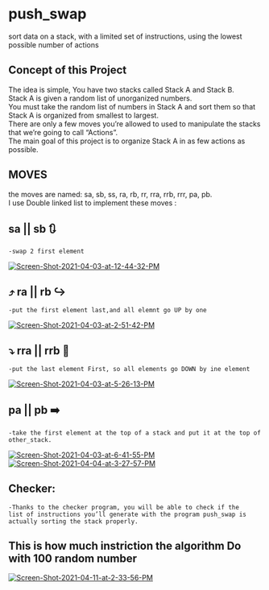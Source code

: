 # push_swap
sort data on a stack, with a limited set of instructions, using the lowest possible number of actions

## Concept of this Project ##

 The idea is simple, You have two stacks called Stack A and Stack B. <br>
 Stack A is given a random list of unorganized numbers.  <br>
 You must take the random list of numbers in Stack A and sort them so that Stack A is organized from smallest to largest. <br> 
 There are only a few moves you’re allowed to used to manipulate the stacks that we’re going to call “Actions”.  <br>
 The main goal of this project is to organize Stack A in as few actions as possible. <br>

 ## MOVES ##

the moves are named:  sa, sb, ss, ra, rb, rr, rra, rrb, rrr, pa, pb.<br>
I use Double linked list to implement these moves :<br>

## sa || sb :arrows_clockwise:  ##
    -swap 2 first element
<a href="https://ibb.co/wC6FY2V"><img src="https://i.ibb.co/828LXQq/Screen-Shot-2021-04-03-at-12-44-32-PM.png" alt="Screen-Shot-2021-04-03-at-12-44-32-PM" border="0"></a>
##  :arrow_heading_up: ra || rb :arrow_right_hook:	 ##
    -put the first element last,and all elemnt go UP by one 
<a href="https://ibb.co/9ggTtbY"><img src="https://i.ibb.co/YQQkZcj/Screen-Shot-2021-04-03-at-2-51-42-PM.png" alt="Screen-Shot-2021-04-03-at-2-51-42-PM" border="0"></a>

##  :arrow_heading_down: rra || rrb :arrows_counterclockwise: ##
    -put the last element First, so all elements go DOWN by ine element 
<a href="https://ibb.co/k6NrLj8"><img src="https://i.ibb.co/KzTQtdq/Screen-Shot-2021-04-03-at-5-26-13-PM.png" alt="Screen-Shot-2021-04-03-at-5-26-13-PM" border="0"></a>

## pa || pb :arrow_right: ##
    -take the first element at the top of a stack and put it at the top of other_stack.
<a href="https://ibb.co/Byf5G3C"><img src="https://i.ibb.co/qND3Cjr/Screen-Shot-2021-04-03-at-6-41-55-PM.png" alt="Screen-Shot-2021-04-03-at-6-41-55-PM" border="0"></a>
<a href="https://ibb.co/j4Kjp2F"><img src="https://i.ibb.co/kcnPdfF/Screen-Shot-2021-04-04-at-3-27-57-PM.png" alt="Screen-Shot-2021-04-04-at-3-27-57-PM" border="0"></a>

## Checker:
    -Thanks to the checker program, you will be able to check if the
    list of instructions you’ll generate with the program push_swap is
    actually sorting the stack properly.

## This is how much instriction the algorithm Do with 100 random number 

<a href="https://ibb.co/Rb0SvY5"><img src="https://i.ibb.co/jfM56bp/Screen-Shot-2021-04-11-at-2-33-56-PM.png" alt="Screen-Shot-2021-04-11-at-2-33-56-PM" border="0"></a>